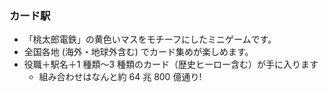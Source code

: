 ### カード駅

- 「桃太郎電鉄」の黄色いマスをモチーフにしたミニゲームです。
- 全国各地 (海外・地球外含む) でカード集めが楽しめます。
- 役職＋駅名＋1 種類～3 種類のカード（歴史ヒーロー含む）が手に入ります
	- 組み合わせはなんと約 64 兆 800 億通り!